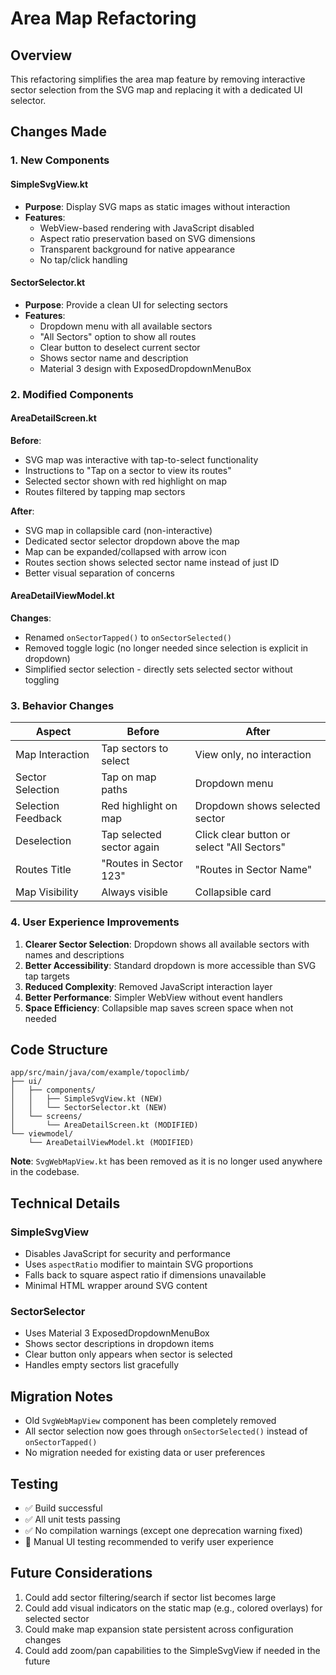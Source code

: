 # Area Map Refactoring

## Overview
This refactoring simplifies the area map feature by removing interactive sector selection from the SVG map and replacing it with a dedicated UI selector.

## Changes Made

### 1. New Components

#### SimpleSvgView.kt
- **Purpose**: Display SVG maps as static images without interaction
- **Features**:
  - WebView-based rendering with JavaScript disabled
  - Aspect ratio preservation based on SVG dimensions
  - Transparent background for native appearance
  - No tap/click handling

#### SectorSelector.kt
- **Purpose**: Provide a clean UI for selecting sectors
- **Features**:
  - Dropdown menu with all available sectors
  - "All Sectors" option to show all routes
  - Clear button to deselect current sector
  - Shows sector name and description
  - Material 3 design with ExposedDropdownMenuBox

### 2. Modified Components

#### AreaDetailScreen.kt
**Before**:
- SVG map was interactive with tap-to-select functionality
- Instructions to "Tap on a sector to view its routes"
- Selected sector shown with red highlight on map
- Routes filtered by tapping map sectors

**After**:
- SVG map in collapsible card (non-interactive)
- Dedicated sector selector dropdown above the map
- Map can be expanded/collapsed with arrow icon
- Routes section shows selected sector name instead of just ID
- Better visual separation of concerns

#### AreaDetailViewModel.kt
**Changes**:
- Renamed `onSectorTapped()` to `onSectorSelected()`
- Removed toggle logic (no longer needed since selection is explicit in dropdown)
- Simplified sector selection - directly sets selected sector without toggling

### 3. Behavior Changes

| Aspect | Before | After |
|--------|--------|-------|
| Map Interaction | Tap sectors to select | View only, no interaction |
| Sector Selection | Tap on map paths | Dropdown menu |
| Selection Feedback | Red highlight on map | Dropdown shows selected sector |
| Deselection | Tap selected sector again | Click clear button or select "All Sectors" |
| Routes Title | "Routes in Sector 123" | "Routes in Sector Name" |
| Map Visibility | Always visible | Collapsible card |

### 4. User Experience Improvements

1. **Clearer Sector Selection**: Dropdown shows all available sectors with names and descriptions
2. **Better Accessibility**: Standard dropdown is more accessible than SVG tap targets
3. **Reduced Complexity**: Removed JavaScript interaction layer
4. **Better Performance**: Simpler WebView without event handlers
5. **Space Efficiency**: Collapsible map saves screen space when not needed

## Code Structure

```
app/src/main/java/com/example/topoclimb/
├── ui/
│   ├── components/
│   │   ├── SimpleSvgView.kt (NEW)
│   │   └── SectorSelector.kt (NEW)
│   └── screens/
│       └── AreaDetailScreen.kt (MODIFIED)
└── viewmodel/
    └── AreaDetailViewModel.kt (MODIFIED)
```

**Note**: `SvgWebMapView.kt` has been removed as it is no longer used anywhere in the codebase.

## Technical Details

### SimpleSvgView
- Disables JavaScript for security and performance
- Uses `aspectRatio` modifier to maintain SVG proportions
- Falls back to square aspect ratio if dimensions unavailable
- Minimal HTML wrapper around SVG content

### SectorSelector
- Uses Material 3 ExposedDropdownMenuBox
- Shows sector descriptions in dropdown items
- Clear button only appears when sector is selected
- Handles empty sectors list gracefully

## Migration Notes

- Old `SvgWebMapView` component has been completely removed
- All sector selection now goes through `onSectorSelected()` instead of `onSectorTapped()`
- No migration needed for existing data or user preferences

## Testing

- ✅ Build successful
- ✅ All unit tests passing
- ✅ No compilation warnings (except one deprecation warning fixed)
- 🔲 Manual UI testing recommended to verify user experience

## Future Considerations

1. Could add sector filtering/search if sector list becomes large
2. Could add visual indicators on the static map (e.g., colored overlays) for selected sector
3. Could make map expansion state persistent across configuration changes
4. Could add zoom/pan capabilities to the SimpleSvgView if needed in the future
